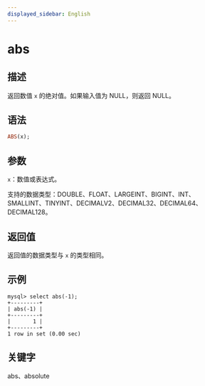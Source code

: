 ```yaml
---
displayed_sidebar: English
---
```


# abs

## 描述

返回数值 `x` 的绝对值。如果输入值为 NULL，则返回 NULL。

## 语法

```Haskell
ABS(x);
```

## 参数

`x`：数值或表达式。

支持的数据类型：DOUBLE、FLOAT、LARGEINT、BIGINT、INT、SMALLINT、TINYINT、DECIMALV2、DECIMAL32、DECIMAL64、DECIMAL128。

## 返回值

返回值的数据类型与 `x` 的类型相同。

## 示例

```Plain
mysql> select abs(-1);
+---------+
| abs(-1) |
+---------+
|       1 |
+---------+
1 row in set (0.00 sec)
```

## 关键字

abs、absolute